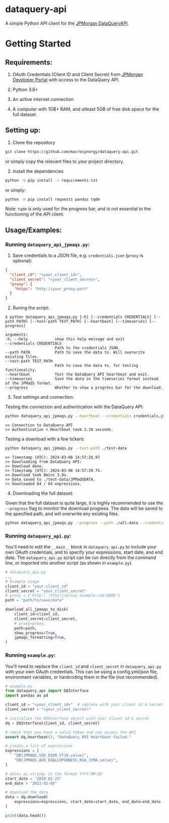 # dataquery-api

A simple Python API client for the [JPMorgan DataQuery](https://www.jpmorgan.com/solutions/cib/markets/dataquery)[API](https://developer.jpmorgan.com/products/dataquery_api).

# Getting Started

## Requirements:

1. OAuth Credentials (Client ID and Client Secret) from [JPMorgan Developer Portal](https://developer.jpmorgan.com/) with access to the DataQuery API.

2. Python 3.8+

3. An active internet connection

4. A computer with 1GB+ RAM, and atleast 5GB of free disk space for the full dataset.

## Setting up:

1. Clone the repository

```bash
git clone https://github.com/macrosynergy/dataquery-api.git
```

or simply copy the relevant files to your project directory.

2. Install the dependencies

```bash
python -m pip install -r requirements.txt
```

or simply:

```bash
python -m pip install requests pandas tqdm
```

Note: `tqdm` is only used for the progress bar, and is not essential to the functioning of the API client.

## Usage/Examples:

### Running `dataquery_api_jpmaqs.py`:

1. Save credentials to a JSON file, e.g. `credentials.json` (`proxy` is optional):

```json
{
  "client_id": "<your_client_id>",
  "client_secret": "<your_client_secret>",
  "proxy": {
    "https": "http://your_proxy:port"
  }
}
```

2. Runing the script:

```
$ python dataquery_api_jpmaqs.py [-h] [--credentials CREDENTIALS] [--path PATH] [--test-path TEST_PATH] [--heartbeat] [--timeseries] [--progress]

arguments:
-h, --help            show this help message and exit
--credentials CREDENTIALS
                      Path to the credentials JSON.
--path PATH           Path to save the data to. Will overwrite existing files.
--test-path TEST_PATH
                      Path to save the data to, for testing functionality.
--heartbeat           Test the DataQuery API heartbeat and exit.
--timeseries          Save the data in the timeseries format instead of the JPMaQS format.
--progress            Whether to show a progress bar for the download.
```

3. Test settings and connection:

Testing the connection and authentication with the DataQuery API:

```bash
python dataquery_api_jpmaqs.py --heartbeat --credentials credentials.json
```

```
>> Connection to DataQuery API
>> Authentication + Heartbeat took 2.10 seconds.
```

Testing a download with a few tickers:

```bash
python dataquery_api_jpmaqs.py --test-path ./test-data
```

```
>> Timestamp (UTC): 2024-03-08 14:57:26.97
>> Downloading from DataQuery API:
>> Download done.
>> Timestamp (UTC): 2024-03-08 14:57:29.75.
>> Download took 0mins 3.9s.
>> Data saved to ./test-data/JPMaQSDATA.
>> Downloaded 64 / 64 expressions.
```

4. Downloading the full dataset:

Given that the full dataset is quite large, it is highly recommended to use the `--progress` flag to monitor the download progress. The data will be saved to the specified path, and will overwrite any existing files.

```bash
python dataquery_api_jpmaqs.py --progress --path ./all-data --credentials credentials.json
```

### Running `dataquery_api.py`:

You'll need to edit the `__main__` block in `dataquery_api.py` to include your own OAuth credentials, and to specify your expressions, start date, and end date. The `dataquery_api.py` script can be run directly from the command line, or imported into another script (as shown in `example.py`).

```python
# dataquery_api.py
...
# Example usage
client_id = "your_client_id"
client_secret = "your_client_secret"
# proxy = {'http': 'http://proxy.example.com:8080'}
path = "path/to/save/data"

download_all_jpmaqs_to_disk(
    client_id=client_id,
    client_secret=client_secret,
    # proxy=proxy,
    path=path,
    show_progress=True,
    jpmaqs_formatting=True,
)
```

### Running `example.py`:

You'll need to replace the `client_id` and `client_secret` in `dataquery_api.py` with your own OAuth credentials. This can be using a config.yml/json file, environment variables, or hardcoding them in the file (not recommended).

```python
# example.py
from dataquery_api import DQInterface
import pandas as pd

client_id = "<your_client_id>"  # replace with your client id & secret
client_secret = "<your_client_secret>"

# initialize the DQInterface object with your client id & secret
dq = DQInterface(client_id, client_secret)

# check that you have a valid token and can access the API
assert dq.heartbeat(), "DataQuery API Heartbeat failed."

# create a list of expressions
expressions = [
    "DB(JPMAQS,USD_EQXR_VT10,value)",
    "DB(JPMAQS,AUD_EXALLOPENNESS_NSA_1YMA,value)",
]

# dates as strings in the format YYYY-MM-DD
start_date = "2020-01-25"
end_date = "2023-02-05"

# download the data
data = dq.download(
    expressions=expressions, start_date=start_date, end_date=end_date
)

print(data.head())
```
